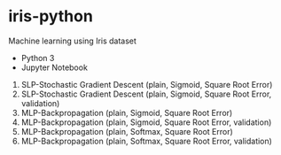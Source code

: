 # iris-python
Machine learning using Iris dataset
- Python 3
- Jupyter Notebook

1. SLP-Stochastic Gradient Descent (plain, Sigmoid, Square Root Error)
2. SLP-Stochastic Gradient Descent (plain, Sigmoid, Square Root Error, validation)
3. MLP-Backpropagation (plain, Sigmoid, Square Root Error)
4. MLP-Backpropagation (plain, Sigmoid, Square Root Error, validation)
5. MLP-Backpropagation (plain, Softmax, Square Root Error)
6. MLP-Backpropagation (plain, Softmax, Square Root Error, validation)
